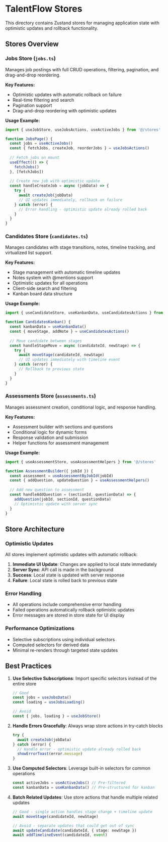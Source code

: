 # TalentFlow Stores

This directory contains Zustand stores for managing application state with optimistic updates and rollback functionality.

## Stores Overview

### Jobs Store (`jobs.ts`)
Manages job postings with full CRUD operations, filtering, pagination, and drag-and-drop reordering.

**Key Features:**
- Optimistic updates with automatic rollback on failure
- Real-time filtering and search
- Pagination support
- Drag-and-drop reordering with optimistic updates

**Usage Example:**
```typescript
import { useJobStore, useJobsActions, useActiveJobs } from '@/stores'

function JobsPage() {
  const jobs = useActiveJobs()
  const { fetchJobs, createJob, reorderJobs } = useJobsActions()
  
  // Fetch jobs on mount
  useEffect(() => {
    fetchJobs()
  }, [fetchJobs])
  
  // Create new job with optimistic update
  const handleCreateJob = async (jobData) => {
    try {
      await createJob(jobData)
      // UI updates immediately, rollback on failure
    } catch (error) {
      // Error handling - optimistic update already rolled back
    }
  }
}
```

### Candidates Store (`candidates.ts`)
Manages candidates with stage transitions, notes, timeline tracking, and virtualized list support.

**Key Features:**
- Stage management with automatic timeline updates
- Notes system with @mentions support
- Optimistic updates for all operations
- Client-side search and filtering
- Kanban board data structure

**Usage Example:**
```typescript
import { useCandidateStore, useKanbanData, useCandidatesActions } from '@/stores'

function CandidatesKanban() {
  const kanbanData = useKanbanData()
  const { moveStage, addNote } = useCandidatesActions()
  
  // Move candidate between stages
  const handleStageMove = async (candidateId, newStage) => {
    try {
      await moveStage(candidateId, newStage)
      // UI updates immediately with timeline event
    } catch (error) {
      // Rollback to previous state
    }
  }
}
```

### Assessments Store (`assessments.ts`)
Manages assessment creation, conditional logic, and response handling.

**Key Features:**
- Assessment builder with sections and questions
- Conditional logic for dynamic forms
- Response validation and submission
- Helper functions for assessment management

**Usage Example:**
```typescript
import { useAssessmentStore, useAssessmentHelpers } from '@/stores'

function AssessmentBuilder({ jobId }) {
  const assessment = useAssessmentByJobId(jobId)
  const { addQuestion, updateQuestion } = useAssessmentHelpers()
  
  // Add new question to assessment
  const handleAddQuestion = (sectionId, questionData) => {
    addQuestion(jobId, sectionId, questionData)
    // Optimistic update with server sync
  }
}
```

## Store Architecture

### Optimistic Updates
All stores implement optimistic updates with automatic rollback:

1. **Immediate UI Update**: Changes are applied to local state immediately
2. **Server Sync**: API call is made in the background
3. **Success**: Local state is updated with server response
4. **Failure**: Local state is rolled back to previous state

### Error Handling
- All operations include comprehensive error handling
- Failed operations automatically rollback optimistic updates
- Error messages are stored in store state for UI display

### Performance Optimizations
- Selective subscriptions using individual selectors
- Computed selectors for derived data
- Minimal re-renders through targeted state updates

## Best Practices

1. **Use Selective Subscriptions**: Import specific selectors instead of the entire store
   ```typescript
   // Good
   const jobs = useJobsData()
   const loading = useJobsLoading()
   
   // Avoid
   const { jobs, loading } = useJobStore()
   ```

2. **Handle Errors Gracefully**: Always wrap store actions in try-catch blocks
   ```typescript
   try {
     await createJob(jobData)
   } catch (error) {
     // Handle error - optimistic update already rolled back
     showErrorToast(error.message)
   }
   ```

3. **Use Computed Selectors**: Leverage built-in selectors for common operations
   ```typescript
   const activeJobs = useActiveJobs() // Pre-filtered
   const kanbanData = useKanbanData() // Pre-structured for kanban
   ```

4. **Batch Related Updates**: Use store actions that handle multiple related updates
   ```typescript
   // Good - single action handles stage change + timeline update
   await moveStage(candidateId, newStage)
   
   // Avoid - separate updates that could get out of sync
   await updateCandidate(candidateId, { stage: newStage })
   await addTimelineEvent(candidateId, event)
   ```